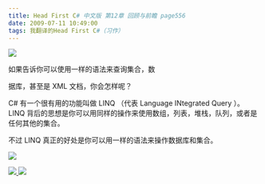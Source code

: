 ```yaml
---
title: Head First C# 中文版 第12章 回顾与前瞻 page556
date: 2009-07-11 10:49:00
tags: 我翻译的Head First C#（习作）
---
```

![](https://p-blog.csdn.net/images/p_blog_csdn_net/cuipengfei1/EntryImages/20090711/2009-07-11_10-37-10.jpg)

如果告诉你可以使用一样的语法来查询集合，数

据库，甚至是  XML  文档，你会怎样呢？

  

C#  有一个很有用的功能叫做  LINQ  （代表  Language INtegrated Query  ）。  LINQ
背后的思想是你可以用同样的操作来使用数组，列表，堆栈，队列，或者是任何其他的集合。

  

不过  LINQ  真正的好处是你可以用一样的语法来操作数据库和集合。

  

![](https://p-blog.csdn.net/images/p_blog_csdn_net/cuipengfei1/EntryImages/20090711/2009-07-11_10-45-30.jpg)



[ ![](https://profile.csdnimg.cn/5/2/5/3_cuipengfei1)
![](https://g.csdnimg.cn/static/user-reg-year/1x/11.png)
](https://blog.csdn.net/cuipengfei1)





